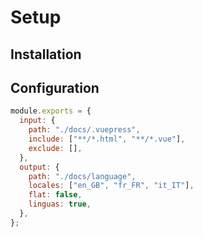 # Setup

## Installation

## Configuration

```javascript
module.exports = {
  input: {
    path: "./docs/.vuepress",
    include: ["**/*.html", "**/*.vue"],
    exclude: [],
  },
  output: {
    path: "./docs/language",
    locales: ["en_GB", "fr_FR", "it_IT"],
    flat: false,
    linguas: true,
  },
};
```

